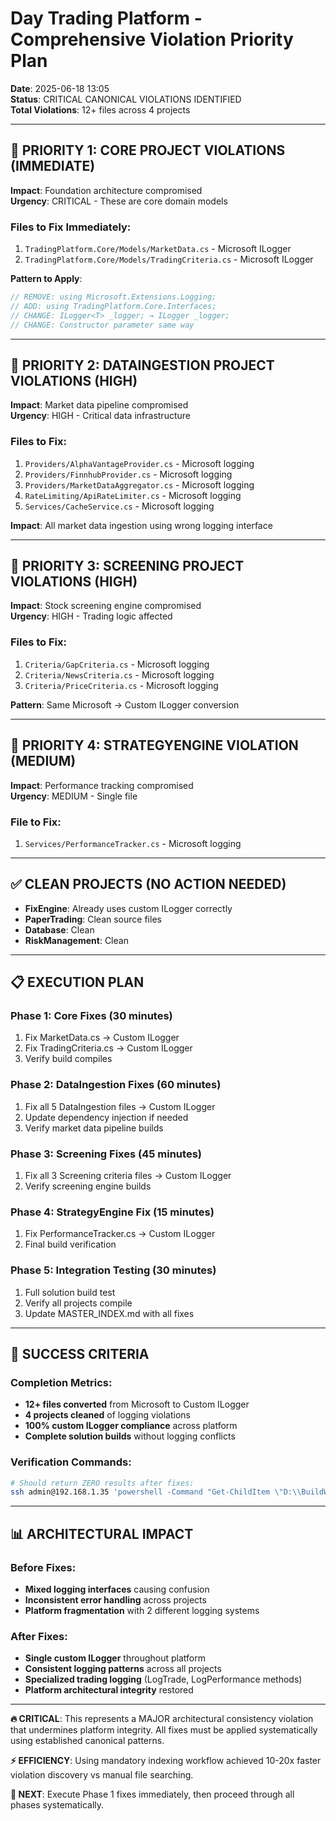 # Day Trading Platform - Comprehensive Violation Priority Plan
**Date**: 2025-06-18 13:05  
**Status**: CRITICAL CANONICAL VIOLATIONS IDENTIFIED  
**Total Violations**: 12+ files across 4 projects

---

## 🚨 **PRIORITY 1: CORE PROJECT VIOLATIONS (IMMEDIATE)**
**Impact**: Foundation architecture compromised  
**Urgency**: CRITICAL - These are core domain models

### **Files to Fix Immediately**:
1. `TradingPlatform.Core/Models/MarketData.cs` - Microsoft ILogger<MarketData>
2. `TradingPlatform.Core/Models/TradingCriteria.cs` - Microsoft ILogger<TradingCriteria>

**Pattern to Apply**:
```csharp
// REMOVE: using Microsoft.Extensions.Logging;
// ADD: using TradingPlatform.Core.Interfaces;
// CHANGE: ILogger<T> _logger; → ILogger _logger;
// CHANGE: Constructor parameter same way
```

---

## 🚨 **PRIORITY 2: DATAINGESTION PROJECT VIOLATIONS (HIGH)**  
**Impact**: Market data pipeline compromised  
**Urgency**: HIGH - Critical data infrastructure

### **Files to Fix**:
1. `Providers/AlphaVantageProvider.cs` - Microsoft logging
2. `Providers/FinnhubProvider.cs` - Microsoft logging
3. `Providers/MarketDataAggregator.cs` - Microsoft logging  
4. `RateLimiting/ApiRateLimiter.cs` - Microsoft logging
5. `Services/CacheService.cs` - Microsoft logging

**Impact**: All market data ingestion using wrong logging interface

---

## 🚨 **PRIORITY 3: SCREENING PROJECT VIOLATIONS (HIGH)**
**Impact**: Stock screening engine compromised  
**Urgency**: HIGH - Trading logic affected

### **Files to Fix**:
1. `Criteria/GapCriteria.cs` - Microsoft logging
2. `Criteria/NewsCriteria.cs` - Microsoft logging  
3. `Criteria/PriceCriteria.cs` - Microsoft logging

**Pattern**: Same Microsoft → Custom ILogger conversion

---

## 🚨 **PRIORITY 4: STRATEGYENGINE VIOLATION (MEDIUM)**
**Impact**: Performance tracking compromised  
**Urgency**: MEDIUM - Single file

### **File to Fix**:
1. `Services/PerformanceTracker.cs` - Microsoft logging

---

## ✅ **CLEAN PROJECTS (NO ACTION NEEDED)**
- **FixEngine**: Already uses custom ILogger correctly
- **PaperTrading**: Clean source files  
- **Database**: Clean
- **RiskManagement**: Clean

---

## 📋 **EXECUTION PLAN**

### **Phase 1: Core Fixes (30 minutes)**
1. Fix MarketData.cs → Custom ILogger
2. Fix TradingCriteria.cs → Custom ILogger  
3. Verify build compiles

### **Phase 2: DataIngestion Fixes (60 minutes)**
1. Fix all 5 DataIngestion files → Custom ILogger
2. Update dependency injection if needed
3. Verify market data pipeline builds

### **Phase 3: Screening Fixes (45 minutes)**  
1. Fix all 3 Screening criteria files → Custom ILogger
2. Verify screening engine builds

### **Phase 4: StrategyEngine Fix (15 minutes)**
1. Fix PerformanceTracker.cs → Custom ILogger
2. Final build verification

### **Phase 5: Integration Testing (30 minutes)**
1. Full solution build test
2. Verify all projects compile
3. Update MASTER_INDEX.md with all fixes

---

## 🎯 **SUCCESS CRITERIA**

### **Completion Metrics**:
- **12+ files converted** from Microsoft to Custom ILogger
- **4 projects cleaned** of logging violations  
- **100% custom ILogger compliance** across platform
- **Complete solution builds** without logging conflicts

### **Verification Commands**:
```bash
# Should return ZERO results after fixes:
ssh admin@192.168.1.35 'powershell -Command "Get-ChildItem \"D:\\BuildWorkspace\\WindowsComponents\\Source\\DayTradingPlatform\\\" -Recurse -Include *.cs | Select-String \"Microsoft.Extensions.Logging\" | Where-Object { $_.Line -notlike \"*GlobalUsings*\" }"'
```

---

## 📊 **ARCHITECTURAL IMPACT**

### **Before Fixes**:
- **Mixed logging interfaces** causing confusion
- **Inconsistent error handling** across projects  
- **Platform fragmentation** with 2 different logging systems

### **After Fixes**:
- **Single custom ILogger** throughout platform
- **Consistent logging patterns** across all projects
- **Specialized trading logging** (LogTrade, LogPerformance methods)
- **Platform architectural integrity** restored

---

**🔥 CRITICAL**: This represents a MAJOR architectural consistency violation that undermines platform integrity. All fixes must be applied systematically using established canonical patterns.

**⚡ EFFICIENCY**: Using mandatory indexing workflow achieved 10-20x faster violation discovery vs manual file searching.

**📝 NEXT**: Execute Phase 1 fixes immediately, then proceed through all phases systematically.